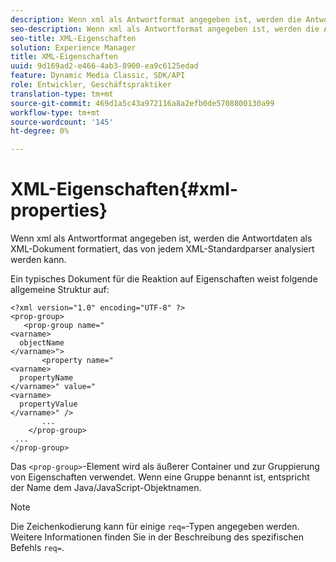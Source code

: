 ```yaml
---
description: Wenn xml als Antwortformat angegeben ist, werden die Antwortdaten als XML-Dokument formatiert, das von jedem XML-Standardparser analysiert werden kann.
seo-description: Wenn xml als Antwortformat angegeben ist, werden die Antwortdaten als XML-Dokument formatiert, das von jedem XML-Standardparser analysiert werden kann.
seo-title: XML-Eigenschaften
solution: Experience Manager
title: XML-Eigenschaften
uuid: 9d169ad2-e466-4ab3-8900-ea9c6125edad
feature: Dynamic Media Classic, SDK/API
role: Entwickler, Geschäftspraktiker
translation-type: tm+mt
source-git-commit: 469d1a5c43a972116a8a2efb0de5708800130a99
workflow-type: tm+mt
source-wordcount: '145'
ht-degree: 0%

---
```



# XML-Eigenschaften{#xml-properties}

Wenn xml als Antwortformat angegeben ist, werden die Antwortdaten als XML-Dokument formatiert, das von jedem XML-Standardparser analysiert werden kann.

Ein typisches Dokument für die Reaktion auf Eigenschaften weist folgende allgemeine Struktur auf:

```
<?xml version="1.0" encoding="UTF-8" ?>
<prop-group>
   <prop-group name="
<varname>
  objectName
</varname>">
       <property name="
<varname>
  propertyName
</varname>" value="
<varname>
  propertyValue
</varname>" />
       ...
    </prop-group>
 ...
</prop-group>
```

Das `<prop-group>`-Element wird als äußerer Container und zur Gruppierung von Eigenschaften verwendet. Wenn eine Gruppe benannt ist, entspricht der Name dem Java/JavaScript-Objektnamen.

>[!NOTE]
>
>Die Zeichenkodierung kann für einige `req=`-Typen angegeben werden. Weitere Informationen finden Sie in der Beschreibung des spezifischen Befehls `req=`.

